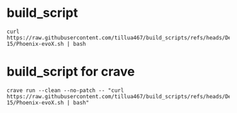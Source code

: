 # build_script
```
curl https://raw.githubusercontent.com/tillua467/build_scripts/refs/heads/Derp-15/Phoenix-evoX.sh | bash
```
# build_script for crave 
```
crave run --clean --no-patch -- "curl https://raw.githubusercontent.com/tillua467/build_scripts/refs/heads/Derp-15/Phoenix-evoX.sh | bash"
```
